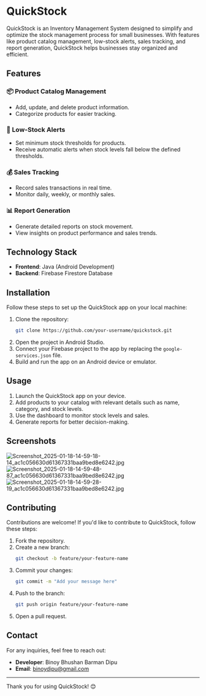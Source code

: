 # QuickStock

QuickStock is an Inventory Management System designed to simplify and optimize the stock management process for small businesses. With features like product catalog management, low-stock alerts, sales tracking, and report generation, QuickStock helps businesses stay organized and efficient.

## Features

### 📦 Product Catalog Management
- Add, update, and delete product information.
- Categorize products for easier tracking.

### 🚨 Low-Stock Alerts
- Set minimum stock thresholds for products.
- Receive automatic alerts when stock levels fall below the defined thresholds.

### 💰 Sales Tracking
- Record sales transactions in real time.
- Monitor daily, weekly, or monthly sales.

### 📊 Report Generation
- Generate detailed reports on stock movement.
- View insights on product performance and sales trends.

## Technology Stack

- **Frontend**: Java (Android Development)
- **Backend**: Firebase Firestore Database

## Installation

Follow these steps to set up the QuickStock app on your local machine:

1. Clone the repository:
   ```bash
   git clone https://github.com/your-username/quickstock.git
   ```
2. Open the project in Android Studio.
3. Connect your Firebase project to the app by replacing the `google-services.json` file.
4. Build and run the app on an Android device or emulator.

## Usage

1. Launch the QuickStock app on your device.
2. Add products to your catalog with relevant details such as name, category, and stock levels.
3. Use the dashboard to monitor stock levels and sales.
4. Generate reports for better decision-making.

## Screenshots

![Screenshot_2025-01-18-14-59-18-14_ac1c056630d61367331baa9bed8e6242.jpg](..%2F..%2FAppData%2FLocal%2FPackages%2F5319275A.WhatsAppDesktop_cv1g1gvanyjgm%2FTempState%2FFB1F13DF81C7BEE04D8A083204858880%2FScreenshot_2025-01-18-14-59-18-14_ac1c056630d61367331baa9bed8e6242.jpg)
![Screenshot_2025-01-18-14-59-48-87_ac1c056630d61367331baa9bed8e6242.jpg](..%2F..%2FAppData%2FLocal%2FPackages%2F5319275A.WhatsAppDesktop_cv1g1gvanyjgm%2FTempState%2FB458B8FEBCEF7E8B854EBDD7EDA80B96%2FScreenshot_2025-01-18-14-59-48-87_ac1c056630d61367331baa9bed8e6242.jpg)
![Screenshot_2025-01-18-14-59-28-19_ac1c056630d61367331baa9bed8e6242.jpg](..%2F..%2FAppData%2FLocal%2FPackages%2F5319275A.WhatsAppDesktop_cv1g1gvanyjgm%2FTempState%2F0504009E78C51E294B80953CFCA0CF55%2FScreenshot_2025-01-18-14-59-28-19_ac1c056630d61367331baa9bed8e6242.jpg)

## Contributing

Contributions are welcome! If you'd like to contribute to QuickStock, follow these steps:

1. Fork the repository.
2. Create a new branch:
   ```bash
   git checkout -b feature/your-feature-name
   ```
3. Commit your changes:
   ```bash
   git commit -m "Add your message here"
   ```
4. Push to the branch:
   ```bash
   git push origin feature/your-feature-name
   ```
5. Open a pull request.


## Contact

For any inquiries, feel free to reach out:
- **Developer**: Binoy Bhushan Barman Dipu
- **Email**: binoydipu@gmail.com

---

Thank you for using QuickStock! 😊
